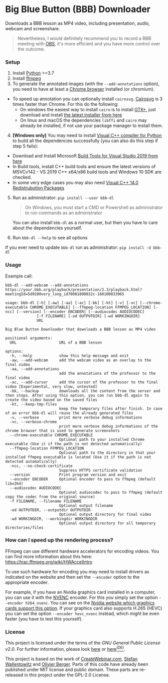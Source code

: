 # Big Blue Button (BBB) Downloader

Downloads a BBB lesson as MP4 video, including presentation, audio, webcam and screenshare.

> Nevertheless, I would definitely recommend you to record a BBB meeting with [OBS](https://obsproject.com/de), it's more efficient and you have more control over the outcome.

### Setup
1. Install [Python](https://www.python.org/) >=3.7
2. Install [ffmpeg](https://github.com/C0D3D3V/Moodle-Downloader-2/wiki/Installing-ffmpeg)
3. To generate the annotated images (with the `--add-annotations` option), you need to have at least a [Chrome browser](https://www.google.com/chrome/) installed (or chromium).  
  - To speed up annotation you can optionally install `cairosvg`. [Cairosvg](https://cairosvg.org/documentation/#installation) is 3 times faster than Chrome. For this do the following:
    - On windows the easiest way to install `cairo` is to install [GTK+](https://github.com/tschoonj/GTK-for-Windows-Runtime-Environment-Installer/releases), just download and install [the latest installer from here](https://github.com/tschoonj/GTK-for-Windows-Runtime-Environment-Installer/releases)
    - On linux and macOS the dependencies `libffi` and `cairo` may already be installed, if not use your package manager to install them.


4. **[Windows only]** You may need to install [Visual C++ compiler for Python](https://wiki.python.org/moin/WindowsCompilers#Microsoft_Visual_C.2B-.2B-_14.2_standalone:_Build_Tools_for_Visual_Studio_2019_.28x86.2C_x64.2C_ARM.2C_ARM64.29) to build all the dependencies successfully (you can also do this step if step 5 fails): 
  - Download and Install Microsoft [Build Tools for Visual Studio 2019 from here](https://aka.ms/vs/16/release/vs_buildtools.exe)
  - In Build tools, install C++ build tools and ensure the latest versions of MSVCv142 - VS 2019 C++ x64/x86 build tools and Windows 10 SDK are checked.
  - In some very edge cases you may also need [Visual C++ 14.0 Redistrubution Packages](https://aka.ms/vs/17/release/vc_redist.x64.exe)

5. Run as administrator: `pip install --user bbb-dl`
    > On Windows, you must start a CMD or Powershell as administrator to run commands as an administrator

    You can also install `bbb-dl` as a normal user, but then you have to care about the dependencies yourself.

6. Run `bbb-dl --help` to see all options

If you ever need to update `bbb-dl` run as administrator: `pip install -U bbb-dl`

### Usage


Example call: 

`bbb-dl --add-webcam --add-annotations https://your.bbb.org/playback/presentation/2.3/playback.html?meetingId=5d9100very_long_id70001800032c-160100033965 `


```
usage: bbb-dl [-h] [-aw] [-aa] [-ac] [-bk] [-kt] [-v] [-vc] [--chrome-executable CHROME_EXECUTABLE] [--ffmpeg-location FFMPEG_LOCATION] [-ncc] [--version] [--encoder ENCODER] [--audiocodec AUDIOCODEC]
              [-f FILENAME] [-od OUTPUTDIR] [-wd WORKINGDIR]
              URL

Big Blue Button Downloader that downloads a BBB lesson as MP4 video

positional arguments:
  URL                   URL of a BBB lesson

options:
  -h, --help            show this help message and exit
  -aw, --add-webcam     add the webcam video as an overlay to the final video
  -aa, --add-annotations
                        add the annotations of the professor to the final video
  -ac, --add-cursor     add the cursor of the professor to the final video [Experimental, very slow, untested]
  -bk, --backup         downloads all the content from the server and then stops. After using this option, you can run bbb-dl again to create the video based on the saved files
  -kt, --keep-tmp-files
                        keep the temporary files after finish. In case of an error bbb-dl will reuse the already generated files
  -v, --verbose         print more verbose debug informations
  -vc, --verbose-chrome
                        print more verbose debug informations of the chrome browser that is used to generate screenshots
  --chrome-executable CHROME_EXECUTABLE
                        Optional path to your installed Chrome executable (Use it if the path is not detected automatically)
  --ffmpeg-location FFMPEG_LOCATION
                        Optional path to the directory in that your installed ffmpeg executable is located (Use it if the path is not detected automatically)
  -ncc, --no-check-certificate
                        Suppress HTTPS certificate validation
  --version             Print program version and exit
  --encoder ENCODER     Optional encoder to pass to ffmpeg (default libx264)
  --audiocodec AUDIOCODEC
                        Optional audiocodec to pass to ffmpeg (default copy the codec from the original source)
  -f FILENAME, --filename FILENAME
                        Optional output filename
  -od OUTPUTDIR, --outputdir OUTPUTDIR
                        Optional output directory for final video
  -wd WORKINGDIR, --workingdir WORKINGDIR
                        Optional output directory for all temporary directories/files
```

### How can I speed up the rendering process?

FFmpeg can use different hardware accelerators for encoding videos. You can find more information about this here: https://trac.ffmpeg.org/wiki/HWAccelIntro

To use such hardware for encoding you may need to install drivers as indicated on the website and then set the `--encoder` option to the appropriate encoder. 

For example, if you have an Nvidia graphics card installed in a computer, you can use it with the [NVENC](https://trac.ffmpeg.org/wiki/HWAccelIntro#CUDANVENCNVDEC) encoder. For this you simply set the option `--encoder h264_nvenc`. You can see on the [Nvidia website which graphics cards support this option](https://developer.nvidia.com/video-encode-and-decode-gpu-support-matrix-new). If your graphics card also supports H.265 (HEVC) you can set the option `--encoder hevc_nvenc` instead, which might be even faster (you have to test this yourself).


### License
This project is licensed under the terms of the *GNU General Public License v2.0*. For further information, please look [here](http://choosealicense.com/licenses/gpl-2.0/) or [here<sup>(DE)</sup>](http://www.gnu.org/licenses/old-licenses/gpl-2.0.de.html).

This project is based on the work of [CreateWebinar.com](https://github.com/createwebinar/bbb-download), [Stefan Wallentowitz](https://github.com/wallento/bbb-scrape) and [Olivier Berger](https://github.com/ytdl-org/youtube-dl/pull/25092).
Parts of this code have already been published under MIT license and public domain. These parts are re-released in this project under the GPL-2.0 License.    
